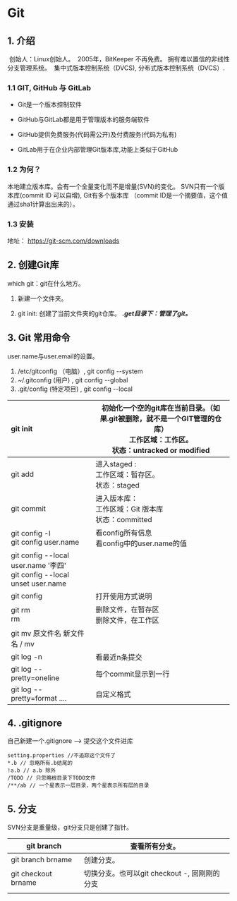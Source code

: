 # Git

## 1. 介绍

​    创始人：Linux创始人。
​    2005年，BitKeeper 不再免费。
​    拥有难以置信的非线性分支管理系统。
​    集中式版本控制系统（DVCS), 分布式版本控制系统（DVCS）.

### 1.1 GIT, GitHub 与 GitLab

* Git是一个版本控制软件

* GitHub与GitLab都是用于管理版本的服务端软件

* GitHub提供免费服务(代码需公开)及付费服务(代码为私有)

* GitLab用于在企业内部管理Git版本库,功能上类似于GitHub

### 1.2 为何？

  本地建立版本库。会有一个全量变化而不是增量(SVN)的变化。
  SVN只有一个版本库(commit ID 可以自增), Git有多个版本库 （commit ID是一个摘要值，这个值通过sha1计算出出来的）。

### 1.3 安装

地址： https://git-scm.com/downloads

## 2. 创建Git库

  which git：git在什么地方。

1. 新建一个文件夹。

2. git init: 创建了当前文件夹的git仓库。
   ​    _**.get目录下：管理了git。**_

## 3. Git 常用命令

   user.name与user.email的设置。

1. /etc/gitconfig （电脑）, git config --system
2. ~/.gitconfig (用户) , git config --global
3. .git/config  (特定项目) , git config --local

| git init                                                                  | 初始化一个空的git库在当前目录。（如果.git被删除，就不是一个GIT管理的仓库）<br />工作区域：工作区。<br />状态：untracked or modified |
|:------------------------------------------------------------------------- | --------------------------------------------------------------------------------------- |
| git add                                                                   | 进入staged : <br />工作区域：暂存区。<br />状态：staged                                               |
| git commit                                                                | 进入版本库：<br />工作区域：Git 版本库<br />状态：committed                                              |
| git config -l <br/>git config user.name                                   | 看config所有信息<br />看config中的user.name的值                                                   |
| git config --local user.name '李四'<br />git config --local unset user.name |                                                                                         |
| git config                                                                | 打开使用方式说明                                                                                |
| git rm <br />rm                                                           | 删除文件，在暂存区<br />删除文件，在工作区                                                                |
| git mv 原文件名 新文件名 / mv                                                     |                                                                                         |
| git log -n                                                                | 看最近n条提交                                                                                 |
| git log --pretty=oneline                                                  | 每个commit显示到一行                                                                           |
| git log --pretty=format ....                                              | 自定义格式                                                                                   |

## 4. .gitignore

自己新建一个.gitignore  --> 提交这个文件进库

```.gitignore
setting.properties //不追踪这个文件了
*.b // 忽略所有.b结尾的
!a.b // a.b 除外
/TODO // 只忽略根目录下TODO文件
/**/ab // 一个星表示一层目录，两个星表示所有层的目录
```

## 5. 分支

SVN分支是重量级，git分支只是创建了指针。

| git branch          | 查看所有分支。                        |
| ------------------- | ------------------------------ |
| git branch brname   | 创建分支。                          |
| git checkout brname | 切换分支。也可以git checkout -, 回刚刚的分支 |
|                     |                                |
